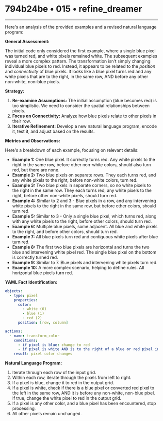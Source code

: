 # 794b24be • 015 • refine_dreamer

---
Here's an analysis of the provided examples and a revised natural language program:

**General Assessment:**

The initial code only considered the first example, where a single blue pixel was turned red, and white pixels remained white. The subsequent examples reveal a more complex pattern. The transformation isn't simply changing individual blue pixels to red. Instead, it appears to be related to the *position* and *connectivity* of blue pixels. It looks like a blue pixel turns red and any white pixels that are to the right, in the same row, AND before any other non-white, non-blue pixels.

**Strategy:**

1.  **Re-examine Assumptions:** The initial assumption (blue becomes red) is too simplistic. We need to consider the spatial relationships between pixels.
2.  **Focus on Connectivity:** Analyze how blue pixels relate to other pixels in their row.
3.  **Iterative Refinement:** Develop a new natural language program, encode it, test it, and adjust based on the results.

**Metrics and Observations:**

Here's a breakdown of each example, focusing on relevant details:

*   **Example 1:** One blue pixel. It correctly turns red. Any white pixels to the right in the same row, before other non-white colors, should also turn red, but there are none.
*   **Example 2:** Two blue pixels on separate rows. They each turns red, and any white pixels to the right, before non-white colors, turn red.
*   **Example 3:** Two blue pixels in separate corners, so no white pixels to the right in the same row. They each turns red, any white pixels to the right, before other non-white pixels, should turn red.
*   **Example 4:** Similar to 2 and 3 - Blue pixels in a row, and any intervening white pixels to the right in the same row, but before other colors, should turn red.
*   **Example 5:** Similar to 3 - Only a single blue pixel, which turns red, along with any white pixels to the right, before other colors, should turn red.
*   **Example 6:** Multiple blue pixels, some adjacent. All blue and white pixels to the right, and before other colors, should turn red.
*   **Example 7:** All blue pixels turn red and contiguous white pixels after blue turn red.
*   **Example 8:** The first two blue pixels are horizontal and turns the two blue and intervening white pixel red. The single blue pixel on the bottom is correctly turned red.
*   **Example 9:** Similar to 7. Blue pixels and intervening white pixels turn red.
*   **Example 10:** A more complex scenario, helping to define rules. All horizontal blue pixels turn red.

**YAML Fact Identification:**

```yaml
objects:
  - type: pixel
    properties:
      color:
        - white (0)
        - blue (1)
        - red (2)
      position: [row, column]

actions:
  - name: transform_color
    conditions:
      - if pixel is blue: change to red
      - if pixel is white AND is to the right of a blue or red pixel in same row, before any non-white, non-blue pixels: change to red.
    result: pixel color changes
```

**Natural Language Program:**

1.  Iterate through each row of the input grid.
2.  Within each row, iterate through the pixels from left to right.
3.  If a pixel is blue, change it to red in the output grid.
4. If a pixel is white, check if there is a blue pixel or converted red pixel to the left in the same row, AND it is before any non-white, non-blue pixel. If true, change the white pixel to red in the output grid.
5.  If a pixel is any other color, and a blue pixel has been encountered, stop processing.
6.  All other pixels remain unchanged.

